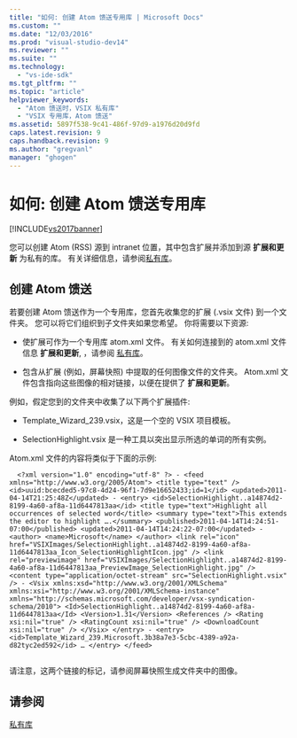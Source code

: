 ```yaml
---
title: "如何: 创建 Atom 馈送专用库 | Microsoft Docs"
ms.custom: ""
ms.date: "12/03/2016"
ms.prod: "visual-studio-dev14"
ms.reviewer: ""
ms.suite: ""
ms.technology: 
  - "vs-ide-sdk"
ms.tgt_pltfrm: ""
ms.topic: "article"
helpviewer_keywords: 
  - "Atom 馈送时，VSIX 私有库"
  - "VSIX 专用库，Atom 馈送"
ms.assetid: 5897f538-9c41-486f-97d9-a1976d20d9fd
caps.latest.revision: 9
caps.handback.revision: 9
ms.author: "gregvanl"
manager: "ghogen"
---
```

# 如何: 创建 Atom 馈送专用库
[!INCLUDE[vs2017banner](../code-quality/includes/vs2017banner.md)]

您可以创建 Atom \(RSS\) 源到 intranet 位置，其中包含扩展并添加到源 **扩展和更新** 为私有的库。 有关详细信息，请参阅[私有库](../extensibility/private-galleries.md)。  
  
## 创建 Atom 馈送  
 若要创建 Atom 馈送作为一个专用库，您首先收集您的扩展 \(.vsix 文件\) 到一个文件夹。 您可以将它们组织到子文件夹如果您希望。 你将需要以下资源:  
  
-   使扩展可作为一个专用库 atom.xml 文件。 有关如何连接到的 atom.xml 文件信息 **扩展和更新**, ，请参阅 [私有库](../extensibility/private-galleries.md)。  
  
-   包含从扩展 \(例如，屏幕快照\) 中提取的任何图像文件的文件夹。 Atom.xml 文件包含指向这些图像的相对链接，以便在提供了 **扩展和更新**。  
  
 例如，假定您到的文件夹中收集了以下两个扩展插件:  
  
-   Template\_Wizard\_239.vsix，这是一个空的 VSIX 项目模板。  
  
-   SelectionHighlight.vsix 是一种工具以突出显示所选的单词的所有实例。  
  
 Atom.xml 文件的内容将类似于下面的示例:  
  
```  
  <?xml version="1.0" encoding="utf-8" ?> - <feed xmlns="http://www.w3.org/2005/Atom"> <title type="text" /> <id>uuid:bcecded5-97c8-4d24-96f1-7d9e16652433;id=1</id> <updated>2011-04-14T21:25:48Z</updated> - <entry> <id>SelectionHighlight..a14874d2-8199-4a60-af8a-11d6447813aa</id> <title type="text">Highlight all occurrences of selected word</title> <summary type="text">This extends the editor to highlight ….</summary> <published>2011-04-14T14:24:51-07:00</published> <updated>2011-04-14T14:24:22-07:00</updated> - <author> <name>Microsoft</name> </author> <link rel="icon" href="VSIXImages/SelectionHighlight..a14874d2-8199-4a60-af8a-11d6447813aa_Icon_SelectionHighlightIcon.jpg" /> <link rel="previewimage" href="VSIXImages/SelectionHighlight..a14874d2-8199-4a60-af8a-11d6447813aa_PreviewImage_SelectionHighlight.jpg" /> <content type="application/octet-stream" src="SelectionHighlight.vsix" /> - <Vsix xmlns:xsd="http://www.w3.org/2001/XMLSchema" xmlns:xsi="http://www.w3.org/2001/XMLSchema-instance" xmlns="http://schemas.microsoft.com/developer/vsx-syndication-schema/2010"> <Id>SelectionHighlight..a14874d2-8199-4a60-af8a-11d6447813aa</Id> <Version>1.31</Version> <References /> <Rating xsi:nil="true" /> <RatingCount xsi:nil="true" /> <DownloadCount xsi:nil="true" /> </Vsix> </entry> - <entry> <id>Template_Wizard_239.Microsoft.3b38a7e3-5cbc-4389-a92a-d82tyc2ed592</id> … </entry> </feed>  
  
```  
  
 请注意，这两个链接的标记，请参阅屏幕快照生成文件夹中的图像。  
  
## 请参阅  
 [私有库](../extensibility/private-galleries.md)